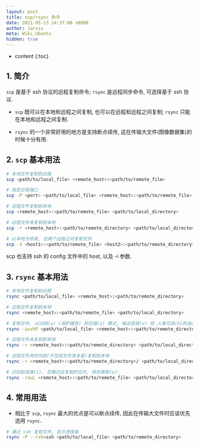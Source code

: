 ```yaml
---
layout: post
title: scp/rsync 命令
date: 2021-05-13 14:37:00 +0800
author: Jarvis
meta: Wiki_Ubuntu
hidden: true
---
```


* content
{:toc}




## 1. 简介

`scp` 是基于 ssh 协议的远程复制命令; `rsync` 是远程同步命令, 可选择基于 ssh 协议.

* `scp` 既可以在本地和远程之间复制, 也可以在远程和远程之间复制; `rsync` 只能在本地和远程之间复制.

* `rsync` 的一个非常好用的地方是支持断点续传, 这在传输大文件(图像数据集)的时候十分有用.

## 2. `scp` 基本用法

```bash
# 本地文件复制到远程
scp <path/to/local_file> <remote_host>:<path/to/remote_file>

# 指定远程端口
scp -P <port> <path/to/local_file> <remote_host>:<path/to/remote_file>

# 远程文件复制到本地
scp <remote_host>:<path/to/remote_file> <path/to/local_directory>

# 远程文件夹复制到本地
scp -r <remote_host>:<path/to/remote_directory> <path/to/local_directory>

# 以本地为桥梁, 在两个远程之间复制文件
scp -3 <host1>:<path/to/remote_file> <host2>:<path/to/remote_directory>
```

scp 也支持 ssh 的 config 文件中的 host, 以及 -i 参数.

## 3. `rsync` 基本用法

```bash
# 本地文件复制到远程
rsync <path/to/local_file> <remote_host>:<path/to/remote_directory>

# 远程文件复制到本地
rsync <remote_host>:<path/to/remote_file> <path/to/local_directory>

# 复制文件, 以归档(a) (保护属性) 和压缩(z) 模式, 输出信息(v) 和 人类可读(h)的进度条(P):
rsync -azvhP <path/to/local_file> <remote_host>:<path/to/remote_directory>

# 远程文件夹复制到本地
rsync -r <remote_host>:<path/to/remote_directory> <path/to/local_directory>

# 远程文件夹的内容(不包括文件夹本身)复制到本地
rsync -r <remote_host>:<path/to/remote_directory>/ <path/to/local_directory>

# 识别软连接(l), 忽略已经复制的文件, 除非更新(u):
rsync -rauL <remote_host>:<path/to/remote_file> <path/to/local_directory>
```

## 4. 常用用法

* 相比于 `scp`, `rsync` 最大的优点是可以断点续传, 因此在传输大文件时应该优先选用 `rsync`.

```bash
# 通过 ssh 复制文件, 显示进度条
rsync -P --rsh=ssh <path/to/local_file> <path/to/remote_directory>
```
